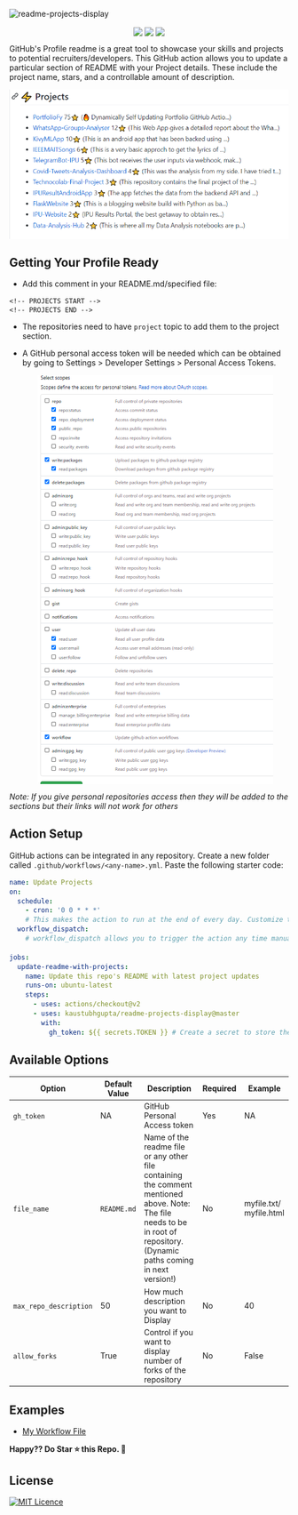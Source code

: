 ![readme-projects-display](https://socialify.git.ci/kaustubhgupta/readme-projects-display/image?description=1&font=KoHo&forks=1&issues=1&language=1&owner=1&pattern=Floating%20Cogs&pulls=1&stargazers=1&theme=Light) 
<p align="center">
<img src="https://img.shields.io/badge/python%20-%2314354C.svg?&style=for-the-badge&logo=python&logoColor=white" align="center">
<img src="https://img.shields.io/badge/markdown-%23000000.svg?&style=for-the-badge&logo=markdown&logoColor=white" align="center">
<img src="https://img.shields.io/badge/github%20actions%20-%232671E5.svg?&style=for-the-badge&logo=github%20actions&logoColor=white "align="center">
</p>

GitHub's Profile readme is a great tool to showcase your skills and projects to potential recruiters/developers. This GitHub action allows you to update a particular section of README with your Project details. These include the project name, stars, and a controllable amount of description. 

<p align="center">
<img src="./images/preview.png" align="center">
</p>

## Getting Your Profile Ready

- Add this comment in your README.md/specified file:
```
<!-- PROJECTS START -->
<!-- PROJECTS END -->
```

- The repositories need to have `project`  topic to add them to the project section.

- A GitHub personal access token will be needed which can be obtained by going to Settings > Developer Settings > Personal Access Tokens.
  <div align="center"> <img src="./images/config.png" align="center"> </div>

_Note: If you give personal repositories access then they will be added to the sections but their links will not work for others_


## Action Setup

GitHub actions can be integrated in any repository. Create a new folder called `.github/workflows/<any-name>.yml`. Paste the following starter code:

```yml
name: Update Projects
on:
  schedule:
    - cron: '0 0 * * *'
    # This makes the action to run at the end of every day. Customize this accordingly or you can also trigger this action for GitHub events (Pull, Push). Check the GitHub actions page for that.
  workflow_dispatch:
    # workflow_dispatch allows you to trigger the action any time manually

jobs:
  update-readme-with-projects:
    name: Update this repo's README with latest project updates
    runs-on: ubuntu-latest
    steps:
      - uses: actions/checkout@v2
      - uses: kaustubhgupta/readme-projects-display@master
        with:
          gh_token: ${{ secrets.TOKEN }} # Create a secret to store the access token 
```

## Available Options

| Option         | Default Value | Description                                                                  | Required | Example |
| -------------- | ------------- | ---------------------------------------------------------------------------- | -------- | ------- |
| `gh_token`     | NA            | GitHub Personal Access token                                                 | Yes      |  NA     |
| `file_name`        | `README.md`           | Name of the readme file or any other file containing the comment mentioned above. Note: The file needs to be in root of repository. (Dynamic paths coming in next version!)                                   | No       |  myfile.txt/ myfile.html    | 
| `max_repo_description` | 50 | How much description you want to Display | No | 40 |
| `allow_forks` | True | Control if you want to display number of forks of the repository | No | False |

## Examples
- [My Workflow File](https://github.com/kaustubhgupta/kaustubhgupta/blob/master/.github/workflows/updaters.yml#L24)

**Happy?? Do Star ⭐ this Repo. 🤩**

## License

[![MIT Licence](https://img.shields.io/github/license/kaustubhgupta/PortfolioFy)](https://choosealicense.com/licenses/mit/)
